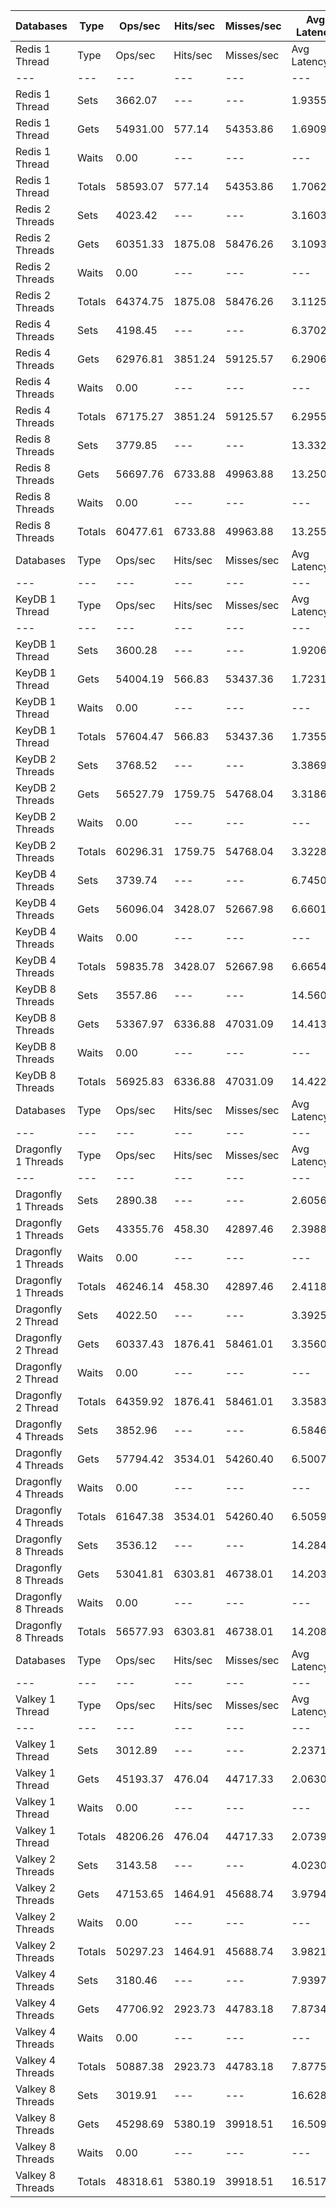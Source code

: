 | Databases | Type | Ops/sec | Hits/sec | Misses/sec | Avg Latency | p50 Latency | p99 Latency | p99.9 Latency | KB/sec |
| --- | --- | --- | --- | --- | --- | --- | --- | --- | --- |
| Redis 1 Thread | Type | Ops/sec | Hits/sec | Misses/sec | Avg Latency | p50 Latency | p99 Latency | p99.9 Latency | KB/sec |
| --- | --- | --- | --- | --- | --- | --- | --- | --- | --- |
Redis 1 Thread | Sets | 3662.07 | --- | --- | 1.93555 | 1.68700 | 4.73500 | 39.16700 | 3833.70 |
Redis 1 Thread | Gets | 54931.00 | 577.14 | 54353.86 | 1.69095 | 1.67900 | 3.35900 | 7.67900 | 2671.12 |
Redis 1 Thread | Waits | 0.00 | --- | --- | --- | --- | --- | --- | --- |
Redis 1 Thread | Totals | 58593.07 | 577.14 | 54353.86 | 1.70623 | 1.67900 | 3.37500 | 8.57500 | 6504.82 |
Redis 2 Threads | Sets | 4023.42 | --- | --- | 3.16033 | 3.02300 | 8.38300 | 13.50300 | 4211.99 |
Redis 2 Threads | Gets | 60351.33 | 1875.08 | 58476.26 | 3.10937 | 3.00700 | 6.81500 | 13.24700 | 4180.52 |
Redis 2 Threads | Waits | 0.00 | --- | --- | --- | --- | --- | --- | --- |
Redis 2 Threads | Totals | 64374.75 | 1875.08 | 58476.26 | 3.11255 | 3.00700 | 6.87900 | 13.24700 | 8392.51 |
Redis 4 Threads | Sets | 4198.45 | --- | --- | 6.37025 | 6.04700 | 14.97500 | 22.14300 | 4395.23 |
Redis 4 Threads | Gets | 62976.81 | 3851.24 | 59125.57 | 6.29060 | 6.01500 | 14.20700 | 22.14300 | 6264.38 |
Redis 4 Threads | Waits | 0.00 | --- | --- | --- | --- | --- | --- | --- |
Redis 4 Threads | Totals | 67175.27 | 3851.24 | 59125.57 | 6.29558 | 6.01500 | 14.27100 | 22.14300 | 10659.61 |
Redis 8 Threads | Sets | 3779.85 | --- | --- | 13.33282 | 12.54300 | 35.32700 | 64.51100 | 3957.01 |
Redis 8 Threads | Gets | 56697.76 | 6733.88 | 49963.88 | 13.25070 | 12.47900 | 34.81500 | 64.25500 | 8919.18 |
Redis 8 Threads | Waits | 0.00 | --- | --- | --- | --- | --- | --- | --- |
Redis 8 Threads | Totals | 60477.61 | 6733.88 | 49963.88 | 13.25583 | 12.47900 | 34.81500 | 64.25500 | 12876.18 |
| Databases | Type | Ops/sec | Hits/sec | Misses/sec | Avg Latency | p50 Latency | p99 Latency | p99.9 Latency | KB/sec |
| --- | --- | --- | --- | --- | --- | --- | --- | --- | --- |
| KeyDB 1 Thread | Type | Ops/sec | Hits/sec | Misses/sec | Avg Latency | p50 Latency | p99 Latency | p99.9 Latency | KB/sec |
| --- | --- | --- | --- | --- | --- | --- | --- | --- | --- |
KeyDB 1 Thread | Sets | 3600.28 | --- | --- | 1.92061 | 1.70300 | 4.79900 | 30.84700 | 3769.02 |
KeyDB 1 Thread | Gets | 54004.19 | 566.83 | 53437.36 | 1.72317 | 1.69500 | 3.61500 | 7.26300 | 2625.48 |
KeyDB 1 Thread | Waits | 0.00 | --- | --- | --- | --- | --- | --- | --- |
KeyDB 1 Thread | Totals | 57604.47 | 566.83 | 53437.36 | 1.73551 | 1.69500 | 3.66300 | 8.25500 | 6394.49 |
KeyDB 2 Threads | Sets | 3768.52 | --- | --- | 3.38691 | 3.18300 | 9.66300 | 13.56700 | 3945.14 |
KeyDB 2 Threads | Gets | 56527.79 | 1759.75 | 54768.04 | 3.31860 | 3.16700 | 8.19100 | 13.82300 | 3919.15 |
KeyDB 2 Threads | Waits | 0.00 | --- | --- | --- | --- | --- | --- | --- |
KeyDB 2 Threads | Totals | 60296.31 | 1759.75 | 54768.04 | 3.32287 | 3.16700 | 8.25500 | 13.82300 | 7864.29 |
KeyDB 4 Threads | Sets | 3739.74 | --- | --- | 6.74507 | 6.23900 | 17.02300 | 24.95900 | 3915.01 |
KeyDB 4 Threads | Gets | 56096.04 | 3428.07 | 52667.98 | 6.66017 | 6.20700 | 16.89500 | 24.95900 | 5577.54 |
KeyDB 4 Threads | Waits | 0.00 | --- | --- | --- | --- | --- | --- | --- |
KeyDB 4 Threads | Totals | 59835.78 | 3428.07 | 52667.98 | 6.66548 | 6.20700 | 16.89500 | 24.95900 | 9492.55 |
KeyDB 8 Threads | Sets | 3557.86 | --- | --- | 14.56059 | 13.56700 | 39.93500 | 68.09500 | 3724.62 |
KeyDB 8 Threads | Gets | 53367.97 | 6336.88 | 47031.09 | 14.41313 | 13.43900 | 39.42300 | 68.60700 | 8393.83 |
KeyDB 8 Threads | Waits | 0.00 | --- | --- | --- | --- | --- | --- | --- |
KeyDB 8 Threads | Totals | 56925.83 | 6336.88 | 47031.09 | 14.42235 | 13.43900 | 39.42300 | 68.60700 | 12118.44 |
| Databases | Type | Ops/sec | Hits/sec | Misses/sec | Avg Latency | p50 Latency | p99 Latency | p99.9 Latency | KB/sec |
| --- | --- | --- | --- | --- | --- | --- | --- | --- | --- |
| Dragonfly 1 Threads | Type | Ops/sec | Hits/sec | Misses/sec | Avg Latency | p50 Latency | p99 Latency | p99.9 Latency | KB/sec |
| --- | --- | --- | --- | --- | --- | --- | --- | --- | --- |
Dragonfly 1 Threads | Sets | 2890.38 | --- | --- | 2.60563 | 2.41500 | 7.29500 | 34.30300 | 3025.85 |
Dragonfly 1 Threads | Gets | 43355.76 | 458.30 | 42897.46 | 2.39889 | 2.39900 | 5.05500 | 9.27900 | 2111.04 |
Dragonfly 1 Threads | Waits | 0.00 | --- | --- | --- | --- | --- | --- | --- |
Dragonfly 1 Threads | Totals | 46246.14 | 458.30 | 42897.46 | 2.41181 | 2.39900 | 5.08700 | 10.23900 | 5136.89 |
Dragonfly 2 Thread | Sets | 4022.50 | --- | --- | 3.39251 | 3.15100 | 9.40700 | 16.12700 | 4211.02 |
Dragonfly 2 Thread | Gets | 60337.43 | 1876.41 | 58461.01 | 3.35604 | 3.15100 | 7.87100 | 15.16700 | 4181.34 |
Dragonfly 2 Thread | Waits | 0.00 | --- | --- | --- | --- | --- | --- | --- |
Dragonfly 2 Thread | Totals | 64359.92 | 1876.41 | 58461.01 | 3.35832 | 3.15100 | 7.93500 | 15.23100 | 8392.36 |
Dragonfly 4 Threads | Sets | 3852.96 | --- | --- | 6.58461 | 6.07900 | 17.91900 | 24.70300 | 4033.54 |
Dragonfly 4 Threads | Gets | 57794.42 | 3534.01 | 54260.40 | 6.50074 | 6.01500 | 17.15100 | 24.70300 | 5748.57 |
Dragonfly 4 Threads | Waits | 0.00 | --- | --- | --- | --- | --- | --- | --- |
Dragonfly 4 Threads | Totals | 61647.38 | 3534.01 | 54260.40 | 6.50599 | 6.01500 | 17.15100 | 24.70300 | 9782.12 |
Dragonfly 8 Threads | Sets | 3536.12 | --- | --- | 14.28415 | 13.24700 | 40.70300 | 71.16700 | 3701.85 |
Dragonfly 8 Threads | Gets | 53041.81 | 6303.81 | 46738.01 | 14.20365 | 13.18300 | 41.21500 | 72.19100 | 8348.21 |
Dragonfly 8 Threads | Waits | 0.00 | --- | --- | --- | --- | --- | --- | --- |
Dragonfly 8 Threads | Totals | 56577.93 | 6303.81 | 46738.01 | 14.20868 | 13.18300 | 41.21500 | 72.19100 | 12050.06 |
| Databases | Type | Ops/sec | Hits/sec | Misses/sec | Avg Latency | p50 Latency | p99 Latency | p99.9 Latency | KB/sec |
| --- | --- | --- | --- | --- | --- | --- | --- | --- | --- |
| Valkey 1 Thread | Type | Ops/sec | Hits/sec | Misses/sec | Avg Latency | p50 Latency | p99 Latency | p99.9 Latency | KB/sec |
| --- | --- | --- | --- | --- | --- | --- | --- | --- | --- |
Valkey 1 Thread | Sets | 3012.89 | --- | --- | 2.23713 | 1.95900 | 5.31100 | 28.67100 | 3154.10 |
Valkey 1 Thread | Gets | 45193.37 | 476.04 | 44717.33 | 2.06306 | 1.95100 | 4.28700 | 7.74300 | 2198.82 |
Valkey 1 Thread | Waits | 0.00 | --- | --- | --- | --- | --- | --- | --- |
Valkey 1 Thread | Totals | 48206.26 | 476.04 | 44717.33 | 2.07394 | 1.95100 | 4.31900 | 8.70300 | 5352.92 |
Valkey 2 Threads | Sets | 3143.58 | --- | --- | 4.02300 | 3.75900 | 9.91900 | 13.69500 | 3290.91 |
Valkey 2 Threads | Gets | 47153.65 | 1464.91 | 45688.74 | 3.97947 | 3.74300 | 9.02300 | 14.07900 | 3266.20 |
Valkey 2 Threads | Waits | 0.00 | --- | --- | --- | --- | --- | --- | --- |
Valkey 2 Threads | Totals | 50297.23 | 1464.91 | 45688.74 | 3.98219 | 3.74300 | 9.08700 | 14.07900 | 6557.11 |
Valkey 4 Threads | Sets | 3180.46 | --- | --- | 7.93979 | 7.32700 | 19.32700 | 29.05500 | 3329.52 |
Valkey 4 Threads | Gets | 47706.92 | 2923.73 | 44783.18 | 7.87345 | 7.29500 | 19.07100 | 28.92700 | 4751.79 |
Valkey 4 Threads | Waits | 0.00 | --- | --- | --- | --- | --- | --- | --- |
Valkey 4 Threads | Totals | 50887.38 | 2923.73 | 44783.18 | 7.87759 | 7.29500 | 19.07100 | 28.92700 | 8081.31 |
Valkey 8 Threads | Sets | 3019.91 | --- | --- | 16.62814 | 15.29500 | 46.84700 | 73.21500 | 3161.45 |
Valkey 8 Threads | Gets | 45298.69 | 5380.19 | 39918.51 | 16.50999 | 15.29500 | 45.31100 | 73.72700 | 7126.13 |
Valkey 8 Threads | Waits | 0.00 | --- | --- | --- | --- | --- | --- | --- |
Valkey 8 Threads | Totals | 48318.61 | 5380.19 | 39918.51 | 16.51738 | 15.29500 | 45.56700 | 73.72700 | 10287.58 |
